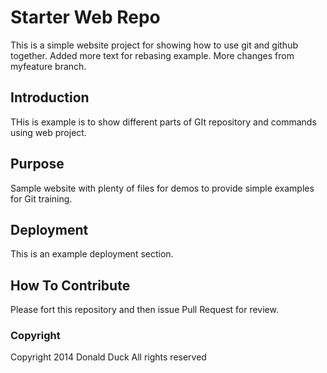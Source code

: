 # Starter Web Repo

This is a simple website project for showing how to use git and github together.
Added more text for rebasing example. More changes from myfeature branch.

## Introduction

THis is example is to show different parts of GIt repository and commands using web project.

## Purpose

Sample website with plenty of files for demos to provide simple examples for Git training.

## Deployment

This is an example deployment section.

## How To Contribute

Please fort this repository and then issue Pull Request for review.
### Copyright
Copyright 2014 Donald Duck All rights reserved